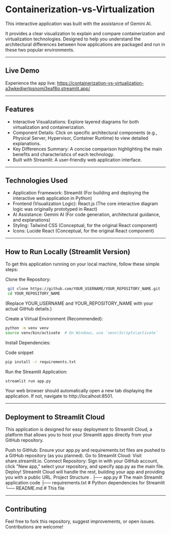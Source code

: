 # Containerization-vs-Virtualization

This interactive application was built with the assistance of Gemini AI.

It provides a clear visualization to explain and compare containerization and virtualization technologies. Designed to help you understand the architectural differences between how applications are packaged and run in these two popular environments.

----------------------------------------------------------------------------------------------------------------------------------------------------------------------------------------

## Live Demo
Experience the app live:
https://containerization-vs-virtualization-a3wkedjwrlpsnomj3eaf8q.streamlit.app/

----------------------------------------------------------------------------------------------------------------------------------------------------------------------------------------

## Features
- Interactive Visualizations: Explore layered diagrams for both virtualization and containerization.
- Component Details: Click on specific architectural components (e.g., Physical Server, Hypervisor, Container Runtime) to view detailed explanations.
- Key Differences Summary: A concise comparison highlighting the main benefits and characteristics of each technology.
- Built with Streamlit: A user-friendly web application interface.
  
----------------------------------------------------------------------------------------------------------------------------------------------------------------------------------------

## Technologies Used
- Application Framework: Streamlit (For building and deploying the interactive web application in Python)
- Frontend (Visualization Logic): React.js (The core interactive diagram logic was originally prototyped in React)
- AI Assistance: Gemini AI (For code generation, architectural guidance, and explanations)
- Styling: Tailwind CSS (Conceptual, for the original React component)
- Icons: Lucide React (Conceptual, for the original React component)

----------------------------------------------------------------------------------------------------------------------------------------------------------------------------------------

## How to Run Locally (Streamlit Version)
To get this application running on your local machine, follow these simple steps:

Clone the Repository:
   ```bash
    git clone https://github.com/YOUR_USERNAME/YOUR_REPOSITORY_NAME.git
    cd YOUR_REPOSITORY_NAME
   ```
 (Replace YOUR_USERNAME and YOUR_REPOSITORY_NAME with your actual GitHub details.)

 Create a Virtual Environment (Recommended):
```bash
python -m venv venv
source venv/bin/activate  # On Windows, use `venv\Scripts\activate`
```
 Install Dependencies:

Code snippet

```bash
pip install -r requirements.txt
```

 Run the Streamlit Application:

```bash
streamlit run app.py
```
 Your web browser should automatically open a new tab displaying the application. If not, navigate to http://localhost:8501.
 
----------------------------------------------------------------------------------------------------------------------------------------------------------------------------------------

## Deployment to Streamlit Cloud
This application is designed for easy deployment to Streamlit Cloud, a platform that allows you to host your Streamlit apps directly from your GitHub repository.

Push to GitHub: Ensure your app.py and requirements.txt files are pushed to a GitHub repository (as you planned).
Go to Streamlit Cloud: Visit share.streamlit.io.
Connect Repository: Sign in with your GitHub account, click "New app," select your repository, and specify app.py as the main file.
Deploy! Streamlit Cloud will handle the rest, building your app and providing you with a public URL.
Project Structure
.
├── app.py              # The main Streamlit application code
├── requirements.txt    # Python dependencies for Streamlit
└── README.md           # This file

----------------------------------------------------------------------------------------------------------------------------------------------------------------------------------------

## Contributing
Feel free to fork this repository, suggest improvements, or open issues. Contributions are welcome!
